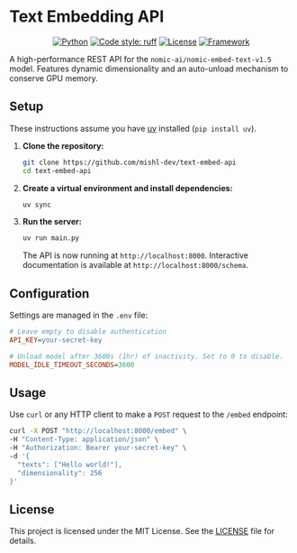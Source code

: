 # Text Embedding API

<p align="center">
<a href="https://www.python.org/downloads/"><img alt="Python" src="https://img.shields.io/badge/python-3.9+-3776AB.svg?style=for-the-badge&logo=python&logoColor=white"></a>
<a href="https://github.com/astral-sh/ruff"><img alt="Code style: ruff" src="https://img.shields.io/badge/code%20style-ruff-black.svg?style=for-the-badge&logo=ruff&logoColor=white"></a>
<a href="LICENSE"><img alt="License" src="https://img.shields.io/badge/License-MIT-brightgreen.svg?style=for-the-badge"></a>
<a href="https://litestar.dev/"><img alt="Framework" src="https://img.shields.io/badge/Built%20with-Litestar-8C43F6.svg?style=for-the-badge&logo=litestar"></a>
</p>

A high-performance REST API for the `nomic-ai/nomic-embed-text-v1.5` model. Features dynamic dimensionality and an auto-unload mechanism to conserve GPU memory.

## Setup

These instructions assume you have [uv](https://github.com/astral-sh/uv) installed (`pip install uv`).

1.  **Clone the repository:**
    ```bash
    git clone https://github.com/mishl-dev/text-embed-api
    cd text-embed-api
    ```

2.  **Create a virtual environment and install dependencies:**
    ```bash
    uv sync
    ```

3.  **Run the server:**
    ```bash
    uv run main.py
    ```
    The API is now running at `http://localhost:8000`.
    Interactive documentation is available at `http://localhost:8000/schema`.

## Configuration

Settings are managed in the `.env` file:

```ini
# Leave empty to disable authentication
API_KEY=your-secret-key

# Unload model after 3600s (1hr) of inactivity. Set to 0 to disable.
MODEL_IDLE_TIMEOUT_SECONDS=3600
```

## Usage

Use `curl` or any HTTP client to make a `POST` request to the `/embed` endpoint:

```bash
curl -X POST "http://localhost:8000/embed" \
-H "Content-Type: application/json" \
-H "Authorization: Bearer your-secret-key" \
-d '{
  "texts": ["Hello world!"],
  "dimensionality": 256
}'
```

## License

This project is licensed under the MIT License. See the [LICENSE](LICENSE) file for details.